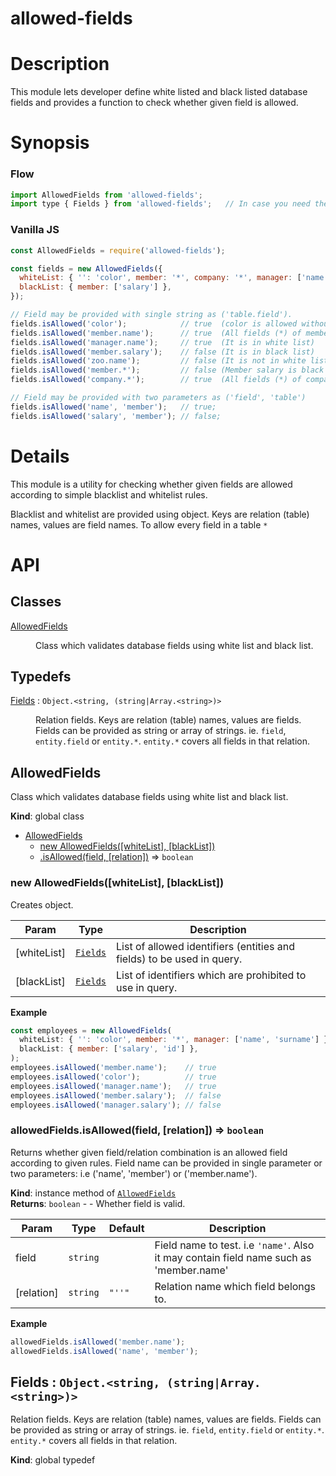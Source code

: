 <!-- DO NOT EDIT README.md (It will be overridden by README.hbs) -->

# allowed-fields

# Description

This module lets developer define white listed and black listed database fields and provides a function to check whether
given field is allowed.

# Synopsis

### Flow

```js
import AllowedFields from 'allowed-fields';
import type { Fields } from 'allowed-fields';   // In case you need the type (see API below) for whiteList and blackList
```

### Vanilla JS

```js
const AllowedFields = require('allowed-fields');

const fields = new AllowedFields({
  whiteList: { '': 'color', member: '*', company: '*', manager: ['name'] },
  blackList: { member: ['salary'] },
});

// Field may be provided with single string as ('table.field').
fields.isAllowed('color');            // true  (color is allowed without relation name)
fields.isAllowed('member.name');      // true  (All fields (*) of member except 'salary' is allowed)
fields.isAllowed('manager.name');     // true  (It is in white list)
fields.isAllowed('member.salary');    // false (It is in black list)
fields.isAllowed('zoo.name');         // false (It is not in white list)
fields.isAllowed('member.*');         // false (Member salary is black listed. All fields (*) except salary are allowed)
fields.isAllowed('company.*');        // true  (All fields (*) of company is in white list)

// Field may be provided with two parameters as ('field', 'table')
fields.isAllowed('name', 'member');   // true;
fields.isAllowed('salary', 'member'); // false;
```

# Details

This module is a utility for checking whether given fields are allowed according to simple blacklist and whitelist
rules.

Blacklist and whitelist are provided using object. Keys are relation (table) names, values are field names. To allow
every field in a table `*`

# API
## Classes

<dl>
<dt><a href="#AllowedFields">AllowedFields</a></dt>
<dd><p>Class which validates database fields using white list and black list.</p>
</dd>
</dl>

## Typedefs

<dl>
<dt><a href="#Fields">Fields</a> : <code>Object.&lt;string, (string|Array.&lt;string&gt;)&gt;</code></dt>
<dd><p>Relation fields. Keys are relation (table) names, values are fields.
Fields can be provided as string or array of strings. ie. <code>field</code>, <code>entity.field</code> or <code>entity.*</code>.
<code>entity.*</code> covers all fields in that relation.</p>
</dd>
</dl>

<a name="AllowedFields"></a>

## AllowedFields
Class which validates database fields using white list and black list.

**Kind**: global class  

* [AllowedFields](#AllowedFields)
    * [new AllowedFields([whiteList], [blackList])](#new_AllowedFields_new)
    * [.isAllowed(field, [relation])](#AllowedFields+isAllowed) ⇒ <code>boolean</code>

<a name="new_AllowedFields_new"></a>

### new AllowedFields([whiteList], [blackList])
Creates object.


| Param | Type | Description |
| --- | --- | --- |
| [whiteList] | [<code>Fields</code>](#Fields) | List of allowed identifiers (entities and fields) to be used in query. |
| [blackList] | [<code>Fields</code>](#Fields) | List of identifiers which are prohibited to use in query. |

**Example**  
```js
const employees = new AllowedFields(
  whiteList: { '': 'color', member: '*', manager: ['name', 'surname'] },
  blackList: { member: ['salary', 'id'] },
);
employees.isAllowed('member.name');    // true
employees.isAllowed('color');          // true
employees.isAllowed('manager.name');   // true
employees.isAllowed('member.salary');  // false
employees.isAllowed('manager.salary'); // false
```
<a name="AllowedFields+isAllowed"></a>

### allowedFields.isAllowed(field, [relation]) ⇒ <code>boolean</code>
Returns whether given field/relation combination is an allowed field according to given rules.
Field name can be provided in single parameter or two parameters: i.e ('name', 'member')  or ('member.name').

**Kind**: instance method of [<code>AllowedFields</code>](#AllowedFields)  
**Returns**: <code>boolean</code> - - Whether field is valid.  

| Param | Type | Default | Description |
| --- | --- | --- | --- |
| field | <code>string</code> |  | Field name to test. i.e `'name'`. Also it may contain field name such as 'member.name' |
| [relation] | <code>string</code> | <code>&quot;&#x27;&#x27;&quot;</code> | Relation name which field belongs to. |

**Example**  
```js
allowedFields.isAllowed('member.name');
allowedFields.isAllowed('name', 'member');
```
<a name="Fields"></a>

## Fields : <code>Object.&lt;string, (string\|Array.&lt;string&gt;)&gt;</code>
Relation fields. Keys are relation (table) names, values are fields.
Fields can be provided as string or array of strings. ie. `field`, `entity.field` or `entity.*`.
`entity.*` covers all fields in that relation.

**Kind**: global typedef  
